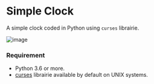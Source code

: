 # Simple Clock

A simple clock coded in Python using ```curses``` librairie.

![image](https://user-images.githubusercontent.com/59396366/98441320-cd69a680-20fd-11eb-8d9f-e4f95cd8b21e.png)

### Requirement
* Python 3.6 or more.
* [curses](https://en.wikipedia.org/wiki/Curses_(programming_library)) librairie available by default on UNIX systems.
